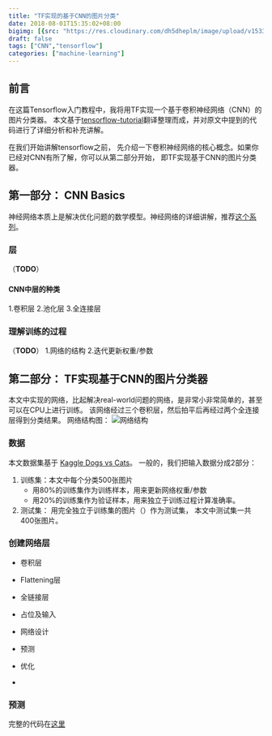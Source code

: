 ```yaml
---
title: "TF实现的基于CNN的图片分类"
date: 2018-08-01T15:35:02+08:00
bigimg: [{src: "https://res.cloudinary.com/dh5dheplm/image/upload/v1533094873/samples/ecommerce/accessories-bag.jpg", desc: ""}]
draft: false
tags: ["CNN","tensorflow"]
categories: ["machine-learning"]
---
```


## 前言

在这篇Tensorflow入门教程中，我将用TF实现一个基于卷积神经网络（CNN）的图片分类器。
本文基于[tensorflow-tutorial](http://cv-tricks.com/tensorflow-tutorial/training-convolutional-neural-network-for-image-classification/)翻译整理而成，并对原文中提到的代码进行了详细分析和补充讲解。

在我们开始讲解tensorflow之前， 先介绍一下卷积神经网络的核心概念。如果你已经对CNN有所了解，你可以从第二部分开始， 即TF实现基于CNN的图片分类器。

## 第一部分： CNN Basics

神经网络本质上是解决优化问题的数学模型。神经网络的详细讲解，推荐[这个系列](https://www.zybuluo.com/hanbingtao/note/433855)。

### 层
（**TODO**）
#### CNN中层的种类
1.卷积层
2.池化层
3.全连接层

### 理解训练的过程
（**TODO**）
1.网络的结构
2.迭代更新权重/参数

## 第二部分： TF实现基于CNN的图片分类器

本文中实现的网络，比起解决real-world问题的网络，是非常小非常简单的，甚至可以在CPU上进行训练。
该网络经过三个卷积层，然后拍平后再经过两个全连接层得到分类结果。
网络结构图：
![网络结构](http://res.cloudinary.com/dh5dheplm/image/upload/v1533135229/ml/xTensorflow-tutorial-2-1.jpg.pagespeed.ic.cetItSpDJP.png)

### 数据
本文数据集基于 [Kaggle Dogs vs Cats](https://www.kaggle.com/c/dogs-vs-cats)。
一般的，我们把输入数据分成2部分：
1. 训练集：本文中每个分类500张图片
    * 用80%的训练集作为训练样本，用来更新网络权重/参数
    * 用20%的训练集作为验证样本，用来独立于训练过程计算准确率。
2. 测试集： 用完全独立于训练集的图片（）作为测试集， 本文中测试集一共400张图片。

### 创建网络层

* 卷积层


* Flattening层
* 全链接层
* 占位及输入
* 网络设计
* 预测
* 优化
* 

### 预测


完整的代码在[这里](https://github.com/sankit1/cv-tricks.com/tree/master/Tensorflow-tutorials/tutorial-2-image-classifier)





